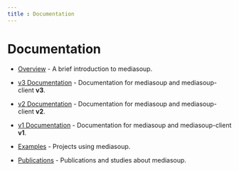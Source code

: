 ```yaml
---
title : Documentation
---
```



# Documentation

<div markdown="1">

* [Overview](/documentation/overview/) - A brief introduction to mediasoup.

* [v3 Documentation](/documentation/v3/) - Documentation for mediasoup and mediasoup-client **v3**.

* [v2 Documentation](/documentation/v2/) - Documentation for mediasoup and mediasoup-client **v2**.

* [v1 Documentation](/documentation/v1/) - Documentation for mediasoup and mediasoup-client **v1**.

* [Examples](/documentation/examples/) - Projects using mediasoup.

* [Publications](/documentation/publications/) - Publications and studies about mediasoup.

</div>

